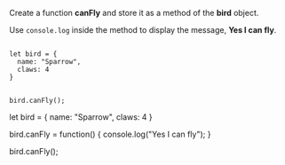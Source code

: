 Create a function **canFly** and
store it as a method of the **bird**
object.

Use `console.log` inside the method
to display the message, **Yes I can fly**.

<Editor type="exercise" lang="javascript">
<code>
let bird = {
  name: "Sparrow",
  claws: 4
}


bird.canFly();
</code>

<solution>
let bird = {
  name: "Sparrow",
  claws: 4
}

bird.canFly = function() {
  console.log("Yes I can fly");
}

bird.canFly();
</solution>
</Editor>